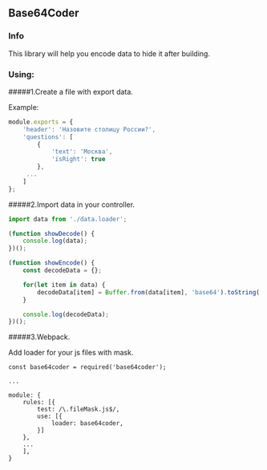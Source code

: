 ## Base64Coder

### Info
This library will help you encode data to hide it after building.

### Using:
#####1.Create a file with export data.

Example:
```javascript
module.exports = {
    'header': 'Назовите столицу России?',
    'questions': [
        {
            'text': 'Москва',
            'isRight': true
        },
     ...
    ]
};
```

#####2.Import data in your controller.
```javascript
import data from './data.loader';

(function showDecode() {
    console.log(data);
})();

(function showEncode() {
    const decodeData = {};

    for(let item in data) {
        decodeData[item] = Buffer.from(data[item], 'base64').toString('utf-8');
    }

    console.log(decodeData);
})();
```

#####3.Webpack.

Add loader for your js files with mask.

```none
const base64coder = required('base64coder');

...

module: {
    rules: [{
        test: /\.fileMask.js$/,
        use: [{
            loader: base64coder,
        }]
    },
    ...
    ],
}
```
